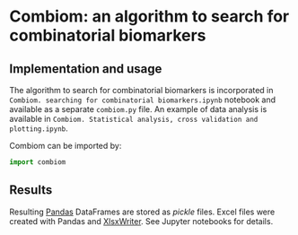 # Combiom: an algorithm to search for combinatorial biomarkers

## Implementation and usage

The algorithm to search for combinatorial biomarkers is incorporated in `Combiom. searching for combinatorial biomarkers.ipynb` notebook and available as a separate `combiom.py` file. An example of data analysis is available in `Combiom. Statistical analysis, cross validation and plotting.ipynb`.

Combiom can be imported by:
```python
import combiom
```

## Results

Resulting [Pandas](http://pandas.pydata.org/) DataFrames are stored as *pickle* files. Excel files were created with Pandas and [XlsxWriter](http://xlsxwriter.readthedocs.io/). See Jupyter notebooks for details.

